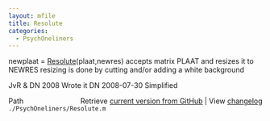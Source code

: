 ```yaml
---
layout: mfile
title: Resolute
categories:
  - PsychOneliners
---
```


newplaat = [Resolute](/docs/Resolute)\(plaat,newres\)
accepts matrix PLAAT and resizes it to NEWRES
resizing is done by cutting and/or adding a white background

JvR & DN 2008       Wrote it
DN       2008\-07\-30 Simplified


<div class="code_header" style="text-align:right;">
  <span style="float:left;">Path&nbsp;&nbsp;</span> <span class="counter">Retrieve <a href=
  "https://raw.github.com/Psychtoolbox-3/Psychtoolbox-3/beta/./PsychOneliners/Resolute.m">current version from GitHub</a> | View <a href=
  "https://github.com/Psychtoolbox-3/Psychtoolbox-3/commits/beta/./PsychOneliners/Resolute.m">changelog</a></span>
</div>
<div class="code">
  <code>./PsychOneliners/Resolute.m</code>
</div>
